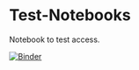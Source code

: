 # Test-Notebooks
Notebook to test access.

[![Binder](https://mybinder.org/badge_logo.svg)](https://mybinder.org/v2/gh/rallaking/Test-Notebooks/master)

